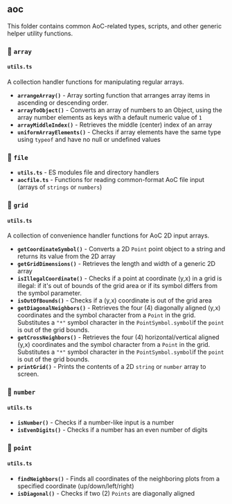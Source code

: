 ## aoc

This folder contains common AoC-related types, scripts, and other generic helper utility functions.

### 📂 `array`

#### `utils.ts`

A collection handler functions for manipulating regular arrays.

- **`arrangeArray()`** - Array sorting function that arranges array items in ascending or descending order.
- **`arrayToObject()`** - Converts an array of numbers to an Object, using the array number elements as keys with a default numeric value of `1`
- **`arrayMiddleIndex()`** - Retrieves the middle (center) index of an array
- **`uniformArrayElements()`** - Checks if array elements have the same type using `typeof` and have no null or undefined values

### 📂 `file`

- **`utils.ts`** - ES modules file and directory handlers
- **`aocfile.ts`** - Functions for reading common-format AoC file input (arrays of `strings` or `numbers`)

### 📂 `grid`

#### `utils.ts`

A collection of convenience handler functions for AoC 2D input arrays.

- **`getCoordinateSymbol()`** - Converts a 2D `Point` point object to a string and returns its value from the 2D array
- **`getGridDimensions()`** - Retrieves the length and width of a generic 2D array
- **`isIllegalCoordinate()`** - Checks if a point at coordinate (y,x) in a grid is illegal: if it's out of bounds of the grid area or if its symbol differs from the symbol parameter.
- **`isOutOfBounds()`** - Checks if a (y,x) coordinate is out of the grid area
- **`getDiagonalNeighbors()`** - Retrieves the four (4) diagonally aligned (y,x) coordinates and the symbol character from a `Point` in the grid. Substitutes a `"*"` symbol character in the `PointSymbol.symbol`if the `point` is out of the grid bounds.
- **`getCrossNeighbors()`** - Retrieves the four (4) horizontal/vertical aligned (y,x) coordinates and the symbol character from a `Point` in the grid. Substitutes a `"*"` symbol character in the `PointSymbol.symbol`if the `point` is out of the grid bounds.
- **`printGrid()`** - Prints the contents of a 2D `string` or `number` array to screen.

### 📂 `number`

#### `utils.ts`

- **`isNumber()`** - Checks if a number-like input is a number
- **`isEvenDigits()`** - Checks if a number has an even number of digits

### 📂 `point`

#### `utils.ts`

- **`findNeighbors()`** - Finds all coordinates of the neighboring plots from a specified coordinate (up/down/left/right)
- **`isDiagonal()`** - Checks if two (2) `Points` are diagonally aligned


